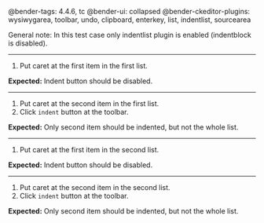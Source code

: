@bender-tags: 4.4.6, tc
@bender-ui: collapsed
@bender-ckeditor-plugins: wysiwygarea, toolbar, undo, clipboard, enterkey, list, indentlist, sourcearea

General note: In this test case only indentlist plugin is enabled (indentblock is disabled).

----

1. Put caret at the first item in the first list.

**Expected:** Indent button should be disabled.

----

1. Put caret at the second item in the first list.
2. Click `indent` button at the toolbar.

**Expected:** Only second item should be indented, but not the whole list.

----

1. Put caret at the first item in the second list.

**Expected:** Indent button should be disabled.

----

1. Put caret at the second item in the second list.
2. Click `indent` button at the toolbar.

**Expected:** Only second item should be indented, but not the whole list.